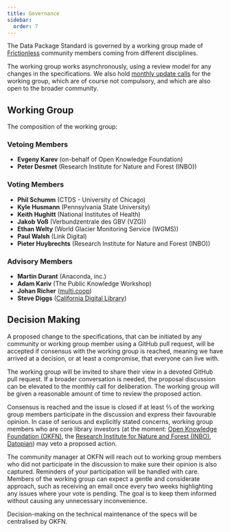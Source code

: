 ```yaml
---
title: Governance
sidebar:
  order: 7
---
```


The Data Package Standard is governed by a working group made of [Frictionless](https://frictionlessdata.io/) community members coming from different disciplines.

The working group works asynchronously, using a review model for any changes in the specifications. We also hold [monthly update calls](https://forms.gle/UEqGnYKESqqw1LeW7) for the working group, which are of course not compulsory, and which are also open to the broader community.

## Working Group

The composition of the working group:

### Vetoing Members

- **Evgeny Karev** (on-behalf of Open Knowledge Foundation)
- **Peter Desmet** (Research Institute for Nature and Forest (INBO))

### Voting Members

- **Phil Schumm** (CTDS - University of Chicago)
- **Kyle Husmann** (Pennsylvania State University)
- **Keith Hughitt** (National Institutes of Health)
- **Jakob Voß** (Verbundzentrale des GBV (VZG))
- **Ethan Welty** (World Glacier Monitoring Service (WGMS))
- **Paul Walsh** (Link Digital)
- **Pieter Huybrechts** (Research Institute for Nature and Forest (INBO))

### Advisory Members

- **Martin Durant** (Anaconda, inc.)
- **Adam Kariv** (The Public Knowledge Workshop)
- **Johan Richer** ([multi.coop](https://www.multi.coop/))
- **Steve Diggs** ([California Digital Library](https://cdlib.org/))

## Decision Making

A proposed change to the specifications, that can be initiated by any community or working group member using a GitHub pull request, will be accepted if consensus with the working group is reached, meaning we have arrived at a decision, or at least a compromise, that everyone can live with.

The working group will be invited to share their view in a devoted GitHub pull request. If a broader conversation is needed, the proposal discussion can be elevated to the monthly call for deliberation. The working group will be given a reasonable amount of time to review the proposed action.

Consensus is reached and the issue is closed if at least ⅔ of the working group members participate in the discussion and express their favourable opinion. In case of serious and explicitly stated concerns, working group members who are core library investors (at the moment: [Open Knowledge Foundation (OKFN)](https://okfn.org/), the [Research Institute for Nature and Forest (INBO)](https://www.vlaanderen.be/inbo/en-gb/homepage/), [Datopian](https://www.datopian.com/)) may veto a proposed action.

The community manager at OKFN will reach out to working group members who did not participate in the discussion to make sure their opinion is also captured. Reminders of your participation will be handled with care. Members of the working group can expect a gentle and considerate approach, such as receiving an email once every two weeks highlighting any issues where your vote is pending. The goal is to keep them informed without causing any unnecessary inconvenience.

Decision-making on the technical maintenance of the specs will be centralised by OKFN.
